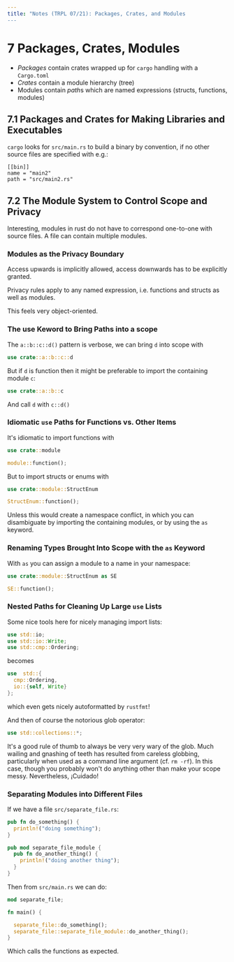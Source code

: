 ```yaml
---
title: "Notes (TRPL 07/21): Packages, Crates, and Modules
---
```


# 7 Packages, Crates, Modules

- *Packages* contain crates wrapped up for `cargo` handling with a `Cargo.toml`
- *Crates* contain a module hierarchy (tree)
- Modules contain *path*s which are named expressions (structs, functions,
  modules)

## 7.1 Packages and Crates for Making Libraries and Executables

`cargo` looks for `src/main.rs` to build a binary by convention, if no other
source files are specified with e.g.:

```
[[bin]]
name = "main2"
path = "src/main2.rs"
```

## 7.2 The Module System to Control Scope and Privacy

Interesting, modules in rust do not have to correspond one-to-one with source
files. A file can contain multiple modules.

### Modules as the Privacy Boundary

Access upwards is implicitly allowed, access downwards has to be explicitly
granted.

Privacy rules apply to any named expression, i.e. functions and structs as well
as modules.

This feels very object-oriented.

### The use Keword to Bring Paths into a scope

The `a::b::c::d()` pattern is verbose, we can bring `d` into scope with

```rust
use crate::a::b::c::d
```

But if `d` is function then it might be preferable to import the containing
module `c`:

```rust
use crate::a::b::c
```

And call `d` with `c::d()`

### Idiomatic `use` Paths for Functions vs. Other Items

It's idiomatic to import functions with

```rust
use crate::module

module::function();
```

But to import structs or enums with

```rust
use crate::module::StructEnum

StructEnum::function();
```

Unless this would create a namespace conflict, in which you can disambiguate by
importing the containing modules, or by using the `as` keyword.

### Renaming Types Brought Into Scope with the `as` Keyword

With `as` you can assign a module to a name in your namespace:

```rust
use crate::module::StructEnum as SE

SE::function();
```

### Nested Paths for Cleaning Up Large `use` Lists

Some nice tools here for nicely managing import lists:

```rust
use std::io;
use std::io::Write;
use std::cmp::Ordering;
```

becomes

```rust
use  std::{
  cmp::Ordering,
  io::{self, Write}
};
```

which even gets nicely autoformatted by `rustfmt`!

And then of course the notorious glob operator:

```rust
use std::collections::*;
```

It's a good rule of thumb to always be very very wary of the glob. Much wailing
and gnashing of teeth has resulted from careless globbing, particularly when
used as a command line argument (cf. `rm -rf`). In this case, though you
probably won't do anything other than make your scope messy. Nevertheless,
¡Cuidado!

### Separating Modules into Different Files

If we have a file `src/separate_file.rs`:

```rust
pub fn do_something() {
  println!("doing something");
}

pub mod separate_file_module {
  pub fn do_another_thing() {
    println!("doing another thing");
  }
}
```

Then from `src/main.rs` we can do:

```rust
mod separate_file;

fn main() {

  separate_file::do_something();
  separate_file::separate_file_module::do_another_thing();
}
```

Which calls the functions as expected.

